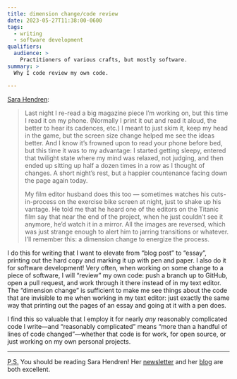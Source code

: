 ```yaml
---
title: dimension change/code review
date: 2023-05-27T11:38:00-0600
tags:
  - writing
  - software development
qualifiers:
  audience: >
    Practitioners of various crafts, but mostly software.
summary: >
  Why I code review my own code.

---
```


[Sara Hendren](https://sarahendren.com/2023/05/26/dimension-change/):

> Last night I re-read a big magazine piece I’m working on, but this time I read it on my phone. (Normally I print it out and read it aloud, the better to hear its cadences, etc.) I meant to just skim it, keep my head in the game, but the screen size change helped me see the ideas better. And I know it’s frowned upon to read your phone before bed, but this time it was to my advantage: I started getting sleepy, entered that twilight state where my mind was relaxed, not judging, and then ended up sitting up half a dozen times in a row as I thought of changes. A short night’s rest, but a happier countenance facing down the page again today.
> 
> My film editor husband does this too — sometimes watches his cuts-in-process on the exercise bike screen at night, just to shake up his vantage. He told me that he heard one of the editors on the Titanic film say that near the end of the project, when he just couldn’t see it anymore, he’d watch it in a mirror. All the images are reversed, which was just strange enough to alert him to jarring transitions or whatever. I’ll remember this: a dimension change to energize the process.

I do this for writing that I want to elevate from “blog post” to “essay”, printing out the hard copy and marking it up with pen and paper. I also do it for software development! Very often, when working on some change to a piece of software, I will “review” my own code: push a branch up to GitHub, open a pull request, and work through it there instead of in my text editor. The “dimension change” is sufficient to make me see things about the code that are invisible to me when working in my text editor: just exactly the same way that printing out the pages of an essay and going at it with a pen does.

I find this so valuable that I employ it for nearly *any* reasonably complicated code I write—and “reasonably complicated” means “more than a handful of lines of code changed”—whether that code is for work, for open source, or just working on my own personal projects.

---

<abbr title="postscript">P.S.</abbr> You should be reading Sara Hendren! Her [newsletter](https://sarahendren.substack.com) and her [blog](https://sarahendren.com/reading-notes/) are both excellent.